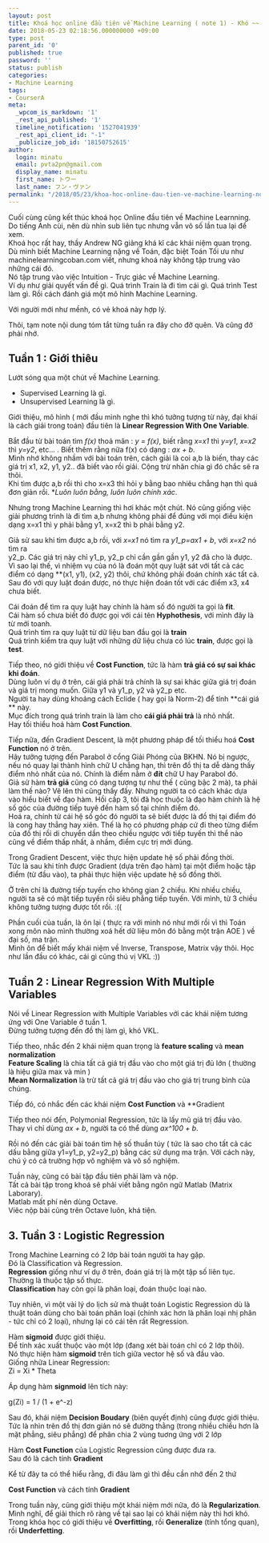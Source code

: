 ```yaml
---
layout: post
title: Khoá học online đầu tiên về Machine Learning ( note 1) - Khó ~~
date: 2018-05-23 02:18:56.000000000 +09:00
type: post
parent_id: '0'
published: true
password: ''
status: publish
categories:
- Machine Learning
tags:
- CourserA
meta:
  _wpcom_is_markdown: '1'
  _rest_api_published: '1'
  timeline_notification: '1527041939'
  _rest_api_client_id: "-1"
  _publicize_job_id: '18150752615'
author:
  login: minatu
  email: pvta2pn@gmail.com
  display_name: minatu
  first_name: トウー
  last_name: フン・ヴァン
permalink: "/2018/05/23/khoa-hoc-online-dau-tien-ve-machine-learning-note-1-kho/"
---
```

Cuối cùng cũng kết thúc khoá học Online đầu tiên về Machine Learnning.  
Do tiếng Anh cùi, nên dù nhìn sub liên tục nhưng vẫn vô số lần tua lại để xem.  
Khoá học rất hay, thầy Andrew NG giảng khá kĩ các khái niệm quan trọng.  
Dù mình biết Machine Learning nặng về Toán, đặc biệt Toán Tối ưu như machinelearningcoban.com viết, nhưng khoá này không tập trung vào những cái đó.  
Nó tập trung vào việc Intuition - Trực giác về Machine Learning.  
Ví dụ như giải quyết vấn đề gì. Quá trình Train là đi tìm cái gì. Quá trình Test làm gì. Rồi cách đánh giá một mô hình Machine Learning.

Với người mới như mềnh, có vẻ khoá này hợp lý.

Thôi, tạm note nội dung tóm tắt từng tuần ra đây cho đỡ quên. Và cũng đỡ phải nhớ.

## Tuần 1 : Giới thiêu

Lướt sóng qua một chút về Machine Learning.  
- Supervised Learning là gì.  
- Unsupervised Learning là gì.

Giới thiệu, mô hình ( mới đầu mình nghe thì khó tưởng tượng từ này, đại khái là cách giải trong toán) đầu tiên là **Linear Regression With One Variable**.

Bắt đầu từ bài toán tìm _f(x)_ thoả mãn : _y = f(x)_, biết rằng _x=x1_ thì _y=y1_, _x=x2_ thì _y=y2_, etc... . Biết thêm rằng nữa f(x) có dạng : _ax + b_.  
Mình nhớ không nhầm với bài toán trên, cách giải là coi a,b là biến, thay các giá trị x1, x2, y1, y2.. đã biết vào rồi giải. Cộng trừ nhân chia gì đó chắc sẽ ra thôi.  
Khi tìm được a,b rồi thì cho x=x3 thì hỏi y bằng bao nhiêu chẳng hạn thì quá đơn giản rồi. **Luôn luôn bằng, luôn luôn chính xác*.

Nhưng trong Machine Learning thì hơi khác một chút. Nó cũng giống việc giải phương trình là đi tìm a,b nhưng không phải để đúng với mọi điều kiện dạng x=x1 thì y phải bằng y1, x=x2 thì b phải bằng y2.

Giả sử sau khi tìm được a,b rồi, với _x=x1_ nó tìm ra _y1_p=ax1 + b_, với _x=x2_ nó tìm ra  
y2_p. Các giá trị này chỉ y1_p, y2_p chỉ cần gần gần y1, y2 đã cho là được. Vì sao lại thế, vì nhiệm vụ của nó là đoán một quy luật sát với tất cả các điểm có dạng **(x1, y1), (x2, y2) thôi, chứ không phải đoán chính xác tất cả. Sau đó với quy luật đoán được, nó thực hiện đoán tốt với các điểm x3, x4 chưa biết.

Cái đoán để tìm ra quy luật hay chính là hàm số đó người ta gọi là **fit**.  
Cái hàm số chưa biết đó được gọi với cái tên **Hyphothesis**, với mình đây là từ mới toanh.  
Quá trình tìm ra quy luật từ dữ liệu ban đầu gọi là **train**  
Quá trình kiểm tra quy luật với những dữ liệu chưa có lúc **train**, được gọi là **test**.

Tiếp theo, nó giới thiệu về **Cost Function**, tức là hàm **trả giá có sự sai khác khi đoán**.  
Dùng luôn ví dụ ở trên, cái giá phải trả chính là sự sai khác giữa giá trị đoán và giá trị mong muốn. Giữa y1 và y1_p, y2 và y2_p etc.  
Người ta hay dùng khoảng cách Eclide ( hay gọi là Norm-2) để tính **cái giá ** này.  
Mục đích trong quá trình train là làm cho **cái giá phải trả** là nhỏ nhất.  
Hay tối thiểu hoá hàm **Cost Function**.

Tiếp nữa, đến Gradient Descent, là một phương pháp để tối thiểu hoá **Cost Function** nó ở trên.  
Hãy tưởng tượng đến Parabol ở cổng Giải Phóng của BKHN. Nó bị ngược, nếu nó quay lại thành hình chữ U chẳng hạn, thì trên đồ thị ta dễ dàng thấy điểm nhỏ nhất của nó. Chính là điểm nằm ở **đít** chữ U hay Parabol đó.  
Giả sử hàm **trả giá** cũng có dạng tương tự như thế ( cũng bậc 2 mà), ta phải làm thế nào? Vẽ lên thì cũng thấy đấy. Nhưng người ta có cách khác dựa vào hiểu biết về đạo hàm. Hồi cấp 3, tôi đã học thuộc là đạo hàm chính là hệ số góc của đường tiếp tuyê đến hàm số tại chính điểm đó.  
Hoá ra, chính từ cái hệ số góc đó người ta sẽ biết được là đồ thị tại điểm đó là cong hay thẳng hay xiên. Thế là họ có phương pháp cứ đi theo từng điểm của đồ thị rồi di chuyển dần theo chiều ngược với tiếp tuyến thì thể nào cũng về điểm thấp nhất, à nhầm, điểm cực trị mới đúng.

Trong Gradient Descent, việc thực hiện update hệ số phải đồng thời.  
Tức là sau khi tính được Gradient (dựa trên đạo hàm) tại một điểm hoặc tập điểm (từ đầu vào), ta phải thực hiện việc update hệ số đồng thời.

Ở trên chỉ là đường tiếp tuyến cho không gian 2 chiều. Khi nhiều chiều, người ta sẽ có mặt tiếp tuyến rồi siêu phẳng tiếp tuyến. Với mình, từ 3 chiều không tưởng tượng được tốt rồi. :((

Phần cuối của tuần, là ôn lại ( thực ra với mình nó như mới rồi vì thì Toán xong môn nào mình thường xoá hết dữ liệu môn đó bằng một trận AOE ) về đại số, ma trận.  
Mình ôn để biết mấy khái niệm về Inverse, Transpose, Matrix vậy thôi. Học như lần đầu có khác, cái gì cũng thú vị VKL :))

## Tuần 2 : Linear Regression With Multiple Variables

Nói về Linear Regression with Multiple Variables với các khái niệm tương ứng với One Variable ở tuần 1.  
Đừng tưởng tượng đến đồ thị làm gì, khó VKL.

Tiếp theo, nhắc đến 2 khái niệm quan trọng là **feature scaling** và **mean normalization**  
**Feature Scaling** là chia tất cả giá trị đầu vào cho một giá trị đủ lớn ( thường là hiệu giữa max và min )  
**Mean Normalization** là trừ tất cả giá trị đầu vào cho giá trị trung bình của chúng.

Tiếp đó, có nhắc đến các khái niệm **Cost Function** và **Gradient

Tiếp theo nói đến, Polymonial Regression, tức là lấy mũ giá trị đầu vào.  
Thay vì chỉ dùng _ax + b_, người ta có thể dùng _ax^100 + b_.

Rồi nó đến các giải bài toán tìm hệ số thuần túy ( tức là sao cho tất cả các dấu bằng giữa y1=y1_p, y2=y2_p) bằng các sử dụng ma trận. Với cách này, chú ý có cả trường hợp vô nghiệm và vô số nghiệm.

Tuần này, cũng có bài tập đầu tiên phải làm và nộp.  
Tất cả bài tập trong khoá sẽ phải viết bằng ngôn ngữ Matlab (Matrix Laborary).  
Matlab mất phí nên dùng Octave.  
Viêc nộp bài cũng trên Octave luôn, khá tiện.

## 3. Tuần 3 : Logistic Regression

Trong Machine Learning có 2 lớp bài toán người ta hay gặp.  
Đó là Classification và Regression.  
**Regression** giống như ví dụ ở trên, đoán giá trị là một tập số liên tục. Thường là thuộc tập số thực.  
**Classification** hay còn gọi là phân loại, đoán thuộc loại nào.

Tuy nhiên, vì một vài lý do lịch sử mà thuật toán Logistic Regression dù là thuật toán dùng cho bài toán phân loại (chính xác hơn là phân loại nhị phân - tức chỉ có 2 loại), nhưng lại có cái tên rất Regression.

Hàm **sigmoid** được giới thiệu.  
Để tính xác xuất thuộc vào một lớp (đang xét bài toán chỉ có 2 lớp thôi).  
Nó thực hiện hàm **sigmoid** trên tích giữa vector hệ số và đầu vào.  
Giống nhữa Linear Regression:  
Zi = Xi * Theta

Áp dụng hàm **signmoid** lên tích này:

g(Zi) = 1 / (1 + e^-z)

Sau đó, khái niệm **Decision Boudary** (biên quyết định) cũng được giới thiệu.  
Tức là nhìn trên đồ thị đơn giản nó sẽ đường thằng (trong nhiều chiều hơn là mặt phẳng, siêu phẳng) để phân chia 2 vùng tuơng ứng với 2 lớp

Hàm **Cost Function** của Logistic Regression cũng được đưa ra.  
Sau đó là cách tính **Gradient**

Kể từ đây ta có thể hiểu rằng, đi đâu làm gì thì đều cần nhớ đến 2 thứ

**Cost Function** và cách tính **Gradient**

Trong tuần này, cũng giới thiệu một khái niệm mới nữa, đó là **Regularization**.  
Mình nghĩ, để giải thích rõ ràng về tại sao lại có khái niệm này thì hơi khó.  
Trong khóa học có giới thiệu về **Overfitting**, rồi **Generalize** (tính tổng quan), rồi **Underfetting**.